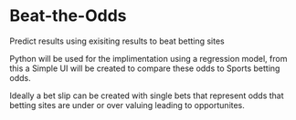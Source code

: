 # Beat-the-Odds
Predict results using exisiting results to beat betting sites

Python will be used for the implimentation using a regression model, from this a Simple UI will be created to compare these odds to Sports betting odds.

Ideally a bet slip can be created with single bets that represent odds that betting sites are under or over valuing leading to opportunites.

